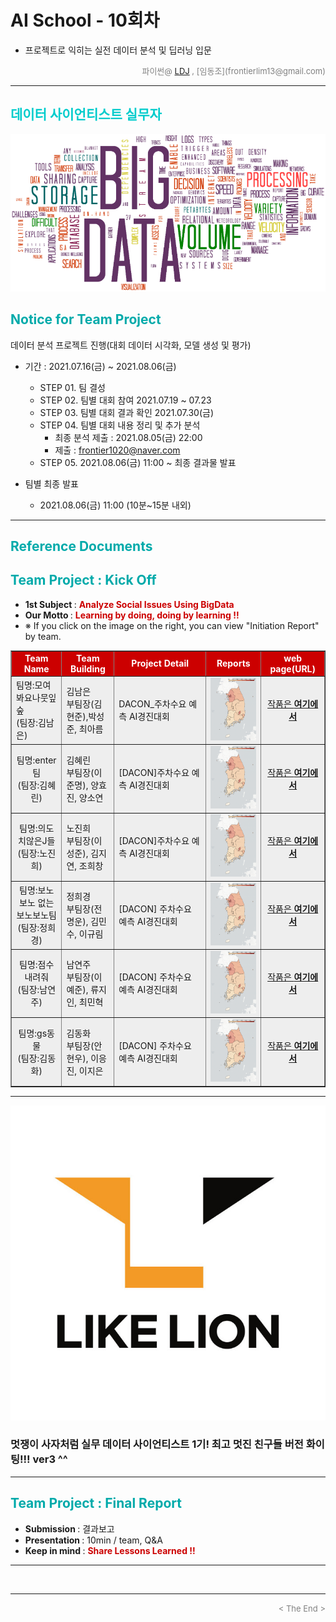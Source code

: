 
# AI School - 10회차
* 프로젝트로 익히는 실전 데이터 분석 및 딥러닝 입문

<div align='right'>
    <font size=2 color='gray'>파이썬@ <font color='blue'>
       <a href='https://www.facebook.com/dongjo.lim.7'>LDJ</a>
    </font>, [임동조](frontierlim13@gmail.com)</font></div>
<hr>

<h2><font color="#00CCCC"><b>데이터 사이언티스트 실무자</b></font></h2>

<img src="./images/BigData_Project.png">

## <font color='#00AAAA'>Notice for Team Project</font>

데이터 분석 프로젝트 진행(대회 데이터 시각화, 모델 생성 및 평가)
* 기간 : 2021.07.16(금) ~ 2021.08.06(금) <br>
  * STEP 01. 팀 결성 <br>
  * STEP 02. 팀별 대회 참여 2021.07.19 ~ 07.23 <br>
  * STEP 03. 팀별 대회 결과 확인 2021.07.30(금)<br>
  * STEP 04. 팀별 대회 내용 정리 및 추가 분석
    * 최종 분석 제출 : 2021.08.05(금) 22:00
	* 제출 : frontier1020@naver.com
  * STEP 05. 2021.08.06(금) 11:00 ~ 최종 결과물 발표<br>

* 팀별 최종 발표   <br>
  * 2021.08.06(금) 11:00 (10분~15분 내외)
<hr>

## <font color='#00AAAA'>Reference Documents</font>

##  <font color='#00AAAA'>Team Project : Kick Off</font>

- <b>1st Subject </b>: <font color='#CC0000'><b>Analyze Social Issues Using BigData </b></font>
- <b>Our Motto   </b>: <font color='#CC0000'><b>Learning by doing, doing by learning !! </b></font>
- ※ If you click on the image on the right, you can view "Initiation Report" by team.

<div align="left">
<table border=1 bgcolor="#EEEEEE">
	<tr bgcolor="#CC0000">
		<td width="100">
		<div align="center"><font color="#FFFFFF"><b>Team Name</b></font></div>
		</td>
		<td width="100">
		<div align="center"><font color="#FFFFFF"><b>Team Building</b></font></div>
		</td>
		<td width="300">
		<div align="center"><font color="#FFFFFF"><b>Project Detail</b></font></div>
		</td>
		<td width="120">
		<div align="center"><font color="#FFFFFF"><b>Reports</b></font></div>
		</td>
		<td width="120">
		<div align="center"><font color="#FFFFFF"><b>web page(URL)</b></font></div>
		</td>
	</tr>
	<tr>
		<td>
        <div align="left"> 팀명:모여봐요나뭇잎숲 <br/>(팀장:김남은)<br/> 
            <b></b>
		</div>
		</td>
		<td>
            <div align="left">김남은<br/>부팀장(김현준),박성준, 최아름</div>
        </td>
		<td>
			<div align="left"> DACON_주차수요 예측 AI경진대회 </div></td>
		<td>
            <div align="center"> <a href="https://remarkable-crepe-e41.notion.site/_-2b36839721dc41ddba821c76d8d23143">
				<img src='images/01_pic.png' width=200 height=100  alt="모여봐요나뭇잎숲"></a>    
            </div>
        </td>
		<td>
            <div align="center"> 
			<a href="https://remarkable-crepe-e41.notion.site/_-2b36839721dc41ddba821c76d8d23143">작품은 <b>여기에서</a>    
            </div>
        </td>
	</tr>
	<tr>
		<td>
        <div align="center"> 팀명:enter팀 <br/>(팀장:김혜린)<br/> 
            <b></b>
		</div>
		</td>
		<td>
            <div align="left">김혜린<br/>부팀장(이준명), 양효진, 양소연</div>
        </td>
		<td>
			<div align="left"> [DACON]주차수요 예측 AI경진대회 </div></td>
		<td>
            <div align="center"> <a href="https://www.notion.so/AI-40a06a01803743769243a6696e32a30c">
				<img src='images/01_pic.png' width=200 height=100  alt="enter팀"></a>    
            </div>
        </td>
		<td>
            <div align="center"> 
			<a href="https://remarkable-crepe-e41.notion.site/_-2b36839721dc41ddba821c76d8d23143">작품은 <b>여기에서</a>    
            </div>
        </td>
	</tr>
	<tr>
		<td>
        <div align="center"> 팀명:의도치않은J들 <br/>(팀장:노진희)<br/> 
            <b></b>
		</div>
		</td>
		<td>
            <div align="left">노진희<br/>부팀장(이성준), 김지연, 조희창</div>
        </td>
		<td>
			<div align="left"> [DACON]주차수요 예측 AI경진대회 </div></td>
		<td>
            <div align="center"><a href="https://energetic-burrito-2e4.notion.site/fc5cdcad232e4b1db0b0c2637da07a57">
				<img src='images/01_pic.png' width=200 height=100 alt="의도치않은J들"></a>    
            </div>
        </td>
		<td>
            <div align="center"> 
			<a href="https://remarkable-crepe-e41.notion.site/_-2b36839721dc41ddba821c76d8d23143">작품은 <b>여기에서</a>    
            </div>
        </td>
	</tr>
	<tr>
		<td>
        <div align="center"> 팀명:보노보노 없는 보노보노팀 <br/>(팀장:정희경)<br/> 
            <b></b>
		</div>
		</td>
		<td>
            <div align="left">정희경<br/> 부팀장(전명운), 김민수, 이규림</div>
        </td>
		<td>
			<div align="left"> [DACON] 주차수요 예측 AI경진대회 </div></td>
		<td>
            <div align="center"> <a href="https://www.notion.so/Likelion_ML_Project-ea3947e9a7d04067b2e77867d00a9d3a">
				<img src='images/01_pic.png' width=200 height=100 alt="보노보노 없는 보노보노팀"></a>    
            </div>
        </td>
		<td>
            <div align="center"> 
			<a href="https://remarkable-crepe-e41.notion.site/_-2b36839721dc41ddba821c76d8d23143">작품은 <b>여기에서</a>    
            </div>
        </td>
	</tr>
	<tr>
		<td>
        <div align="center"> 팀명:점수내려줘 <br/>(팀장:남연주)<br/> 
            <b></b>
		</div>
		</td>
		<td>
            <div align="left">남연주<br/> 부팀장(이예준), 류지인, 최민혁 </div>
        </td>
		<td>
		    <div align="left"> [DACON] 주차수요 예측 AI경진대회 </div></td>
		<td>
            <div align="center"> <a href="https://ruby-gymnast-8d8.notion.site/0b7def02a8d2453f8838de379afaefd4">
				<img src='images/01_pic.png' width=200 height=100 alt="점수내려줘"></a>    
            </div>
        </td>
		<td>
            <div align="center"> 
			<a href="https://remarkable-crepe-e41.notion.site/_-2b36839721dc41ddba821c76d8d23143">작품은 <b>여기에서</a>    
            </div>
        </td>
	</tr>
	<tr>
		<td>
        <div align="center"> 팀명:gs동물 <br/>(팀장:김동화)<br/> 
            <b></b>
		</div>
		</td>
		<td>
            <div align="left">김동화<br/> 부팀장(안현우), 이응진, 이지은 </div>
        </td>
		<td>
		    <div align="left"> [DACON] 주차수요 예측 AI경진대회 </div></td>
		<td>
            <div align="center"> <a href="./reports/LikeLion10_결과보고서.pdf">
              <img src='images/01_pic.png' width=200 height=100 alt="gs동물"></a> 
	        </div>
        </td>
		<td>
            <div align="center"> 
			<a href="https://remarkable-crepe-e41.notion.site/_-2b36839721dc41ddba821c76d8d23143">작품은 <b>여기에서</a>    
            </div>
        </td>
	</tr>
</table>
</div>
<hr>

[![Video Label](images/basiclogo_E_H_노션.jpg)](____) 
### 멋쟁이 사자처럼 실무 데이터 사이언티스트 1기!  최고 멋진 친구들 버전 화이팅!!! ver3 ^^

<hr>

##  <font color='#00AAAA'>Team Project : Final Report</font>
- <b>Submission   </b>: 결과보고
- <b>Presentation </b>: 10min / team, Q&A
- <b>Keep in mind </b>: <font color='#CC0000'><b> Share Lessons Learned !! </b></font>

<hr>

<br>
<hr>
<div align='right'><font size=2 color='gray'> &lt; The End &gt; </font></div>
